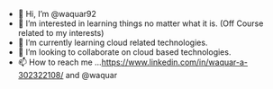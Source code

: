 - 👋 Hi, I’m @waquar92
- 👀 I’m interested in learning things no matter what it is. (Off Course related to my interests)
- 🌱 I’m currently learning cloud related technologies.
- 💞️ I’m looking to collaborate on cloud based technologies.
- 📫 How to reach me ...https://www.linkedin.com/in/waquar-a-302322108/ and @waquar

<!---
waquar92/waquar92 is a ✨ special ✨ repository because its `README.md` (this file) appears on your GitHub profile.
You can click the Preview link to take a look at your changes.
--->
